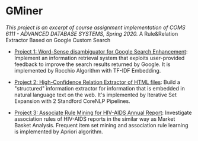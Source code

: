 # GMiner
*This project is an excerpt of course assignment implementation of COMS 6111 - ADVANCED DATABASE SYSTEMS, Spring 2020.* 
A Rule&Relation Extractor Based on Google Custom Search

* [Project 1: Word-Sense disambiguator for Google Search Enhancement](proj1/README.md): Implement an information retrieval system that exploits user-provided feedback to improve the search results returned by Google. It is implemented by Rocchio Algorithm with TF-IDF Embedding.

* [Project 2: High-Confidence Relation Extractor of HTML files](proj2/README.md): Build a "structured" information extractor for information that is embedded in natural language text on the web. It's implemented by Iterative Set Expansion with 2 Standford CoreNLP Pipelines.

* [Project 3: Associate Rule Mining for HIV-AIDS Annual Report](proj3/README.md): Investigate association rules of HIV-AIDS reports in the similar way as Market Basket Analysis. Frequent item set mining and association rule learning is implemented by Apriori algorithm.

